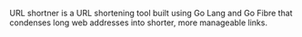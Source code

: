 URL shortner is a URL shortening tool built using Go Lang and Go Fibre that condenses long web addresses into shorter, more manageable links.